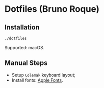# Dotfiles (Bruno Roque)

## Installation

```shell
./dotfiles
```

Supported: macOS.

## Manual Steps

- Setup `Colemak` keyboard layout;
- Install fonts: [Apple Fonts](https://developer.apple.com/fonts/).
